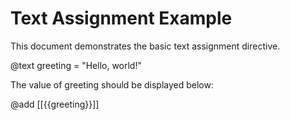 # Text Assignment Example

This document demonstrates the basic text assignment directive.

@text greeting = "Hello, world!"

The value of greeting should be displayed below:

@add [[{{greeting}}]]